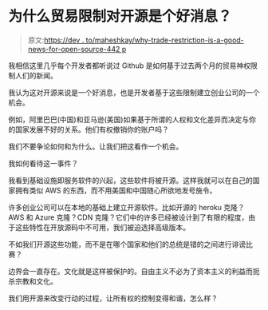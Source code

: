 # 为什么贸易限制对开源是个好消息？

> 原文:[https://dev . to/maheshkay/why-trade-restriction-is-a-good-news-for-open-source-442 p](https://dev.to/maheshkay/why-trade-restriction-is-a-good-news-for-open-source-442p)

我相信这里几乎每个开发者都听说过 Github 是如何基于过去两个月的贸易神权限制人们的新闻。

我认为这对开源来说是一个好消息，也是开发者基于这些限制建立创业公司的一个机会。

例如，阿里巴巴(中国)和亚马逊(美国)如果基于所谓的人权和文化差异而决定与你的国家发展不好的关系。他们有权撤销你的账户吗？

我们不要争论如何和为什么。让我们把这看作一个机会。

我如何看待这一事件？

我看到基础设施即服务软件的兴起，这些软件将被开源。这样我就可以在自己的国家拥有类似 AWS 的东西，而不用美国和中国随心所欲地发号施令。

许多创业公司可以在本地的基础上建立开源软件。比如开源的 heroku 克隆？AWS 和 Azure 克隆？CDN 克隆？它们中的许多已经被设计到了有限的程度，由于这些特性在开放源码中不可用，我们被迫选择高级版本。

不如我们开源这些功能，而不是在哪个国家和他们的总统是错的之间进行诽谤比赛？

边界会一直存在。文化就是这样被保护的。自由主义不必为了资本主义的利益而扼杀宗教和文化。

我们用开源来改变行动的过程，让所有权的控制变得和谐，怎么样？